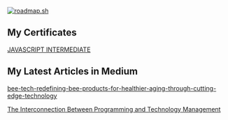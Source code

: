 [![roadmap.sh](https://roadmap.sh/card/wide/67f904fa07425752ab28791e?variant=dark)](https://roadmap.sh)


## My Certificates
[JAVASCRIPT INTERMEDIATE](https://api2.sololearn.com/v2/certificates/CC-QMJFANYI/image/png?t=638834101764203620)

## My Latest Articles in Medium

[bee-tech-redefining-bee-products-for-healthier-aging-through-cutting-edge-technology](https://medium.com/@ehsanizahra.dev/bee-tech-redefining-bee-products-for-healthier-aging-through-cutting-edge-technology-5821f13553c6)

[The Interconnection Between Programming and Technology Management](https://medium.com/@ehsanizahra.dev/the-interconnection-between-programming-and-technology-management-cff19a51e0bf)
